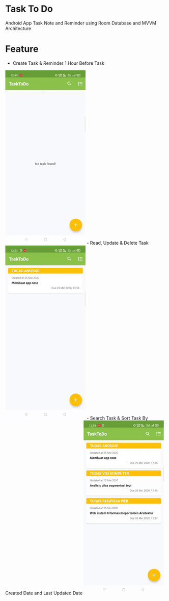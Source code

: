 # Task To Do
Android App Task Note and Reminder using Room Database and MVVM Architecture

# Feature
- Create Task & Reminder 1 Hour Before Task
<img src="image/01.gif" alt="" width=50%>
- Read, Update & Delete Task
<img src="image/02.gif" alt="" width=50%>
- Search Task & Sort Task By Created Date and Last Updated Date
<img src="image/03.gif" alt="" width=50%>
